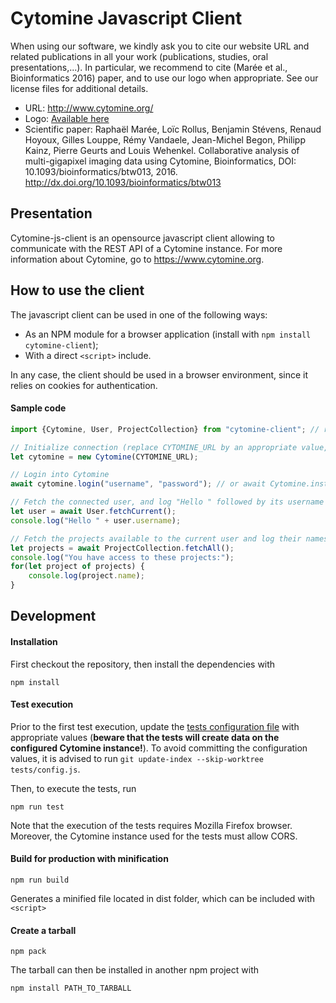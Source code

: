 # Cytomine Javascript Client

When using our software, we kindly ask you to cite our website URL and related publications in all your work (publications, studies, oral presentations,...). In particular, we recommend to cite (Marée et al., Bioinformatics 2016) paper, and to use our logo when appropriate. See our license files for additional details.

- URL: http://www.cytomine.org/
- Logo: [Available here](https://doc.cytomine.org/img/logo_cyto_org.png)
- Scientific paper: Raphaël Marée, Loïc Rollus, Benjamin Stévens, Renaud Hoyoux, Gilles Louppe, Rémy Vandaele, Jean-Michel Begon, Philipp Kainz, Pierre Geurts and Louis Wehenkel. Collaborative analysis of multi-gigapixel imaging data using Cytomine, Bioinformatics, DOI: 10.1093/bioinformatics/btw013, 2016. http://dx.doi.org/10.1093/bioinformatics/btw013

## Presentation
Cytomine-js-client is an opensource javascript client allowing to communicate with the REST API of a Cytomine instance. For more information about Cytomine, go to https://www.cytomine.org.

## How to use the client
The javascript client can be used in one of the following ways:
* As an NPM module for a browser application (install with `npm install cytomine-client`);
* With a direct `<script>` include.

In any case, the client should be used in a browser environment, since it relies on cookies for authentication.

#### Sample code
```javascript
import {Cytomine, User, ProjectCollection} from "cytomine-client"; // required only if used as an NPM module

// Initialize connection (replace CYTOMINE_URL by an appropriate value, e.g. "http://demo.cytomine.coop")
let cytomine = new Cytomine(CYTOMINE_URL);

// Login into Cytomine
await cytomine.login("username", "password"); // or await Cytomine.instance.login("username", "password");

// Fetch the connected user, and log "Hello " followed by its username in the console
let user = await User.fetchCurrent();
console.log("Hello " + user.username);

// Fetch the projects available to the current user and log their names in the console
let projects = await ProjectCollection.fetchAll();
console.log("You have access to these projects:");
for(let project of projects) {
    console.log(project.name);
}
```

## Development

#### Installation
First checkout the repository, then install the dependencies with

    npm install

 #### Test execution

Prior to the first test execution, update the [tests configuration file](tests/config.js) with appropriate values (**beware that the tests will create data on the configured Cytomine instance!**). To avoid committing the configuration values, it is advised to run `git update-index --skip-worktree tests/config.js`.

Then, to execute the tests, run

    npm run test

Note that the execution of the tests requires Mozilla Firefox browser. Moreover, the Cytomine instance used for the tests must allow CORS.

#### Build for production with minification
    npm run build
Generates a minified file located in dist folder, which can be included with `<script>`

#### Create a tarball
    npm pack
The tarball can then be installed in another npm project with

    npm install PATH_TO_TARBALL
